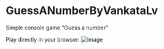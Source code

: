# GuessANumberByVankataLv
Simple console game "Guess a number"

Play directly in your browser: 
![image](https://github.com/VankataLv/GuessANumberByVankataLv/assets/132002763/afb37711-9907-4176-ab4a-6778b1e26b8a)
